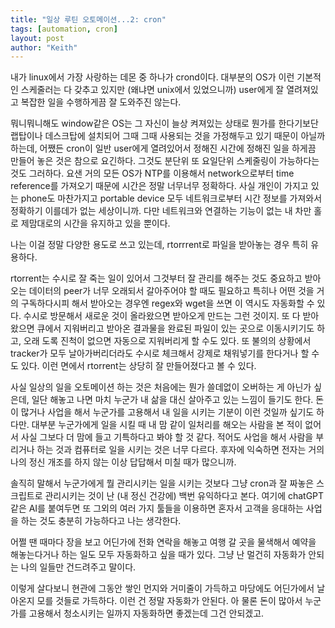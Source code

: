 ```yaml
---
title: "일상 루틴 오토메이션...2: cron"
tags: [automation, cron]
layout: post
author: "Keith"
---
```


내가 linux에서 가장 사랑하는 데몬 중 하나가 crond이다. 대부분의 OS가 이런 기본적인 스케줄러는 다 갖추고 있지만 (왜냐면 unix에서 있었으니까) user에게 잘 열려져있고 복잡한 일을 수행하게끔 잘 도와주진 않는다.

뭐니뭐니해도 window같은 OS는 그 자신이 늘상 켜져있는 상태로 뭔가를 한다기보단 랩탑이나 데스크탑에 설치되어 그때 그때 사용되는 것을 가정해두고 있기 때문이 아닐까 하는데, 어쨌든 cron이 일반 user에게 열려있어서 정해진 시간에 정해진 일을 하게끔 만들어 놓은 것은 참으로 요긴하다. 그것도 분단위 또 요일단위 스케줄링이 가능하다는 것도 그러하다. 요샌 거의 모든 OS가 NTP를 이용해서 network으로부터 time reference를 가져오기 때문에 시간은 정말 너무너무 정확하다. 사실 개인이 가지고 있는 phone도 마찬가지고 portable device 모두 네트워크로부터 시간 정보를 가져와서 정확하기 이를데가 없는 세상이니까. 다만 네트워크와 연결하는 기능이 없는 내 차만 홀로 제맘대로의 시간을 유지하고 있을 뿐이다. 

나는 이걸 정말 다양한 용도로 쓰고 있는데, rtorrrent로 파일을 받아놓는 경우 특히 유용하다.

rtorrent는 수시로 잘 죽는 일이 있어서 그것부터 잘 관리를 해주는 것도 중요하고 받아오는 데이터의 peer가 너무 오래되서 갈아주어야 할 때도 필요하고 특히나 어떤 것을 거의 구독하다시피 해서 받아오는 경우엔 regex와 wget을 쓰면 이 역시도 자동화할 수 있다. 수시로 방문해서 새로운 것이 올라왔으면 받아오게 만드는 그런 것이지. 또 다 받아왔으면 큐에서 지워버리고 받아온 결과물을 완료된 파일이 있는 곳으로 이동시키기도 하고, 오래 도록 진척이 없으면 자동으로 지워버리게 할 수도 있다. 또 불의의 상황에서 tracker가 모두 날아가버리더라도 수시로 체크해서 강제로 채워넣기를 한다거나 할 수도 있다. 이런 면에서 rtorrent는 상당히 잘 만들어졌다고 볼 수 있다. 

사실 일상의 일을 오토메이션 하는 것은 처음에는 뭔가 쓸데없이 오버하는 게 아닌가 싶은데, 일단 해놓고 나면 마치 누군가 내 삶을 대신 살아주고 있는 느낌이 들기도 한다. 돈이 많거나 사업을 해서 누군가를 고용해서 내 일을 시키는 기분이 이런 것일까 싶기도 하다만. 대부분 누군가에게 일을 시킬 때 내 맘 같이 일처리를 해오는 사람을 본 적이 없어서 사실 그보다 더 맘에 들고 기특하다고 봐야 할 것 같다. 적어도 사업을 해서 사람을 부리거나 하는 것과 컴퓨터로 일을 시키는 것은 너무 다르다. 후자에 익숙하면 전자는 거의 나의 정신 개조를 하지 않는 이상 답답해서 미칠 때가 많으니까. 

솔직히 말해서 누군가에게 뭘 관리시키는 일을 시키는 것보다 그냥 cron과 잘 짜놓은 스크립트로 관리시키는 것이 난 (내 정신 건강에) 백번 유익하다고 본다. 여기에 chatGPT같은 AI를 붙여두면 또 그외의 여러 가지 툴들을 이용하면 혼자서 고객을 응대하는 사업을 하는 것도 충분히 가능하다고 나는 생각한다. 

어쩔 땐 때마다 장을 보고 어딘가에 전화 연락을 해놓고 여행 갈 곳을 물색해서 예약을 해놓는다거나 하는 일도 모두 자동화하고 싶을 때가 있다. 그냥 난 멀건히 자동화가 안되는 나의 일들만 건드려주고 말이다. 

이렇게 살다보니 현관에 그동안 쌓인 먼지와 거미줄이 가득하고 마당에도 어딘가에서 날아온지 모를 것들로 가득하다. 이런 건 정말 자동화가 안된다. 아 물론 돈이 많아서 누군가를 고용해서 청소시키는 일까지 자동화하면 좋겠는데 그건 안되겠고.